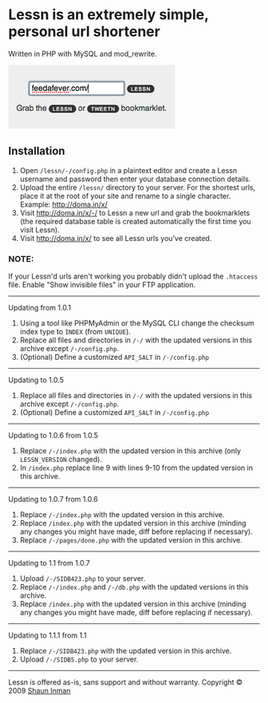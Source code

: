 # Lessn is an extremely simple, personal url shortener

Written in PHP with MySQL and mod_rewrite.

![Lessn](/assets/lessn.png)

## Installation

1. Open `/lessn/-/config.php` in a plaintext editor and
   create a Lessn username and password then enter your
   database connection details.
2. Upload the entire `/lessn/` directory to your server.
   For the shortest urls, place it at the root of your
   site and rename to a single character.
   Example: http://doma.in/x/
3. Visit http://doma.in/x/-/ to Lessn a new url and grab
   the bookmarklets (the required database table is created
   automatically the first time you visit Lessn).
4. Visit http://doma.in/x/ to see all Lessn urls you’ve created.

### NOTE:

If your Lessn'd urls aren't working you probably didn't
upload the `.htaccess` file. Enable "Show invisible files"
in your FTP application.

-----------------------------------------------------------

Updating from 1.0.1

1. Using a tool like PHPMyAdmin or the MySQL CLI change the
   checksum index type to `INDEX` (from `UNIQUE`).
2. Replace all files and directories in `/-/` with the updated
   versions in this archive except `/-/config.php`.
3. (Optional) Define a customized `API_SALT` in `/-/config.php`

-----------------------------------------------------------

Updating to 1.0.5

1. Replace all files and directories in `/-/` with the updated
   versions in this archive except `/-/config.php`.
2. (Optional) Define a customized `API_SALT` in `/-/config.php`

-----------------------------------------------------------

Updating to 1.0.6 from 1.0.5

1. Replace `/-/index.php` with the updated version in this
   archive (only `LESSN_VERSION` changed).
2. In `/index.php` replace line 9 with lines 9-10 from the
   updated version in this archive.

-----------------------------------------------------------

Updating to 1.0.7 from 1.0.6

1. Replace `/-/index.php` with the updated version in this
   archive.
2. Replace `/index.php` with the updated version in this
   archive (minding any changes you might have made, diff
   before replacing if necessary).
3. Replace `/-/pages/done.php` with the updated version in
   this archive.

-----------------------------------------------------------

Updating to 1.1 from 1.0.7

1. Upload `/-/SIDB423.php` to your server.
2. Replace `/-/index.php` and `/-/db.php` with the updated
   versions in this archive.
3. Replace `/index.php` with the updated version in this
   archive (minding any changes you might have made, diff
   before replacing if necessary).

-----------------------------------------------------------

Updating to 1.1.1 from 1.1

1. Replace `/-/SIDB423.php` with the updated version in this
   archive.
2. Upload `/-/SIDB5.php` to your server.

-----------------------------------------------------------

Lessn is offered as-is, sans support and without warranty.
Copyright © 2009 [Shaun Inman](http://shauninman.com/)
